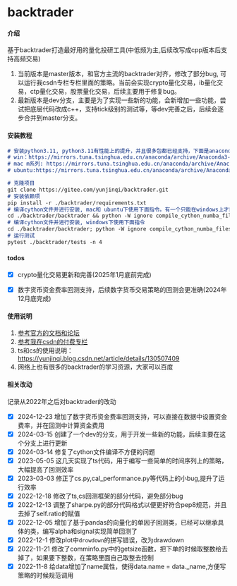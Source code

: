 # backtrader

#### 介绍
基于backtrader打造最好用的量化投研工具(中低频为主,后续改写成cpp版本后支持高频交易)
1. 当前版本是master版本，和官方主流的backtrader对齐，修改了部分bug, 可以运行我csdn专栏专栏里面的策略。当前会实现crypto量化交易，ib量化交易，ctp量化交易，股票量化交易，后续主要用于修复bug。
2. 最新版本是dev分支，主要是为了实现一些新的功能，会新增加一些功能，尝试把底层代码改成c++，支持tick级别的测试等，等dev完善之后，后续会逐步合并到master分支。
#### 安装教程
```markdown
# 安装python3.11, python3.11有性能上的提升，并且很多包都已经支持，下面是anaconda的一些镜像，仅供参考
# win：https://mirrors.tuna.tsinghua.edu.cn/anaconda/archive/Anaconda3-2023.09-0-Windows-x86_64.exe
# mac m系列: https://mirrors.tuna.tsinghua.edu.cn/anaconda/archive/Anaconda3-2023.09-0-MacOSX-arm64.sh
# ubuntu:https://mirrors.tuna.tsinghua.edu.cn/anaconda/archive/Anaconda3-2023.09-0-Linux-x86_64.sh

# 克隆项目
git clone https://gitee.com/yunjinqi/backtrader.git
# 安装依赖项
pip install -r ./backtrader/requirements.txt
# 编译cython文件并进行安装, mac和 ubuntu下使用下面指令。有一个只能在windows上才能编译成功，会报错，忽略就好
cd ./backtrader/backtrader && python -W ignore compile_cython_numba_files.py && cd .. && cd .. && pip install -U ./backtrader/
# 编译cython文件并进行安装, windows下使用下面指令
cd ./backtrader/backtrader; python -W ignore compile_cython_numba_files.py; cd ..; cd ..; pip install -U ./backtrader/
# 运行测试
pytest ./backtrader/tests -n 4
```

#### todos
- [x] crypto量化交易更新和完善(2025年1月底前完成)
- [X] 数字货币资金费率回测支持，后续数字货币交易策略的回测会更准确(2024年12月底完成)


#### 使用说明

1. [参考官方的文档和论坛](https://www.backtrader.com/)
2. [参考我在csdn的付费专栏](https://blog.csdn.net/qq_26948675/category_10220116.html)
3. ts和cs的使用说明：https://yunjinqi.blog.csdn.net/article/details/130507409
4. 网络上也有很多的backtrader的学习资源，大家可以百度

#### 相关改动

记录从2022年之后对backtrader的改动
- [x]    2024-12-23 增加了数字货币资金费率回测支持，可以直接在数据中设置资金费率，并在回测中计算资金费用
- [x]    2024-03-15 创建了一个dev的分支，用于开发一些新的功能，后续主要在这个分支上进行更新
- [x]    2024-03-14 修复了cython文件编译不方便的问题
- [x]    2023-05-05 这几天实现了ts代码，用于编写一些简单的时间序列上的策略，大幅提高了回测效率
- [x]    2023-03-03 修正了cs.py,cal_performance.py等代码上的小bug,提升了运行效率
- [x]    2022-12-18 修改了ts,cs回测框架的部分代码，避免部分bug
- [x]    2022-12-13 调整了sharpe.py的部分代码格式以便更好符合pep8规范，并且去掉了self.ratio的赋值
- [x]    2022-12-05 增加了基于pandas的向量化的单因子回测类，已经可以继承具体的类，编写alpha和signal实现简单回测了
- [x]    2022-12-1  修改plot中`drowdown`的拼写错误，改为drawdown
- [x]    2022-11-21 修改了comminfo.py中的getsize函数，把下单的时候取整数给去掉了，如果要下整数，在策略里面自己取整去控制
- [x]    2022-11-8 给data增加了name属性，使得data.name = data._name,方便写策略的时候规范调用
